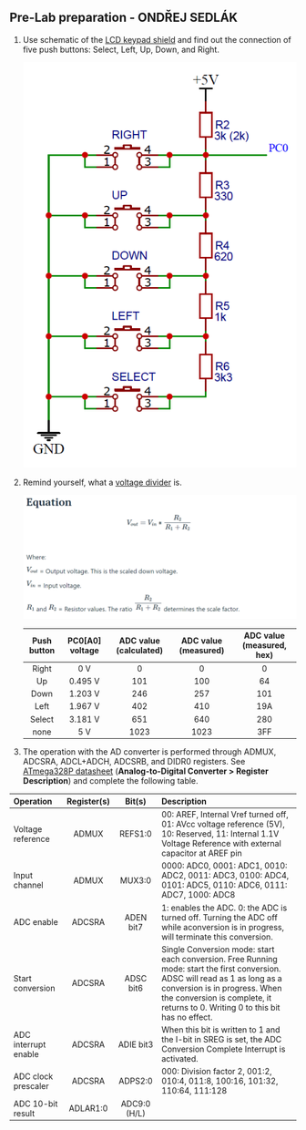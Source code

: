 <a name="preparation"></a>

## Pre-Lab preparation - ONDŘEJ SEDLÁK

1. Use schematic of the [LCD keypad shield](https://oshwlab.com/tomas.fryza/arduino-shields) and find out the connection of five push buttons: Select, Left, Up, Down, and Right.

   ![your figure](https://github.com/xsedla1y/digital-electronics-2/blob/main/05-adc/05-photos/schematic_lab5.png)

2. Remind yourself, what a [voltage divider](https://www.allaboutcircuits.com/tools/voltage-divider-calculator/) is.

   ![your figure](https://github.com/xsedla1y/digital-electronics-2/blob/main/05-adc/05-photos/equation.png)

   | **Push button** | **PC0[A0] voltage** | **ADC value (calculated)** | **ADC value (measured)** | **ADC value (measured, hex)** |
   | :-: | :-: | :-: | :-: | :-: |
   | Right  | 0&nbsp;V | 0   | 0 | 0 |
   | Up     | 0.495&nbsp;V | 101 | 100 | 64 |
   | Down   | 1.203&nbsp;V | 246 | 257 | 101 |
   | Left   | 1.967&nbsp;V | 402 | 410 | 19A |
   | Select | 3.181&nbsp;V | 651 | 640 | 280 |
   | none   | 5&nbsp;V | 1023 | 1023 | 3FF |
   
 3. The operation with the AD converter is performed through ADMUX, ADCSRA, ADCL+ADCH, ADCSRB, and DIDR0 registers. See [ATmega328P datasheet](https://www.microchip.com/wwwproducts/en/ATmega328p) (**Analog-to-Digital Converter > Register Description**) and complete the following table.

   | **Operation** | **Register(s)** | **Bit(s)** | **Description** |
   | :-- | :-: | :-: | :-- |
   | Voltage reference    | ADMUX | REFS1:0 | 00: AREF, Internal Vref turned off, 01: AVcc voltage reference (5V), 10: Reserved, 11: Internal 1.1V Voltage Reference with external capacitor at AREF pin |
   | Input channel        | ADMUX | MUX3:0 | 0000: ADC0, 0001: ADC1, 0010: ADC2, 0011: ADC3, 0100: ADC4, 0101: ADC5, 0110: ADC6, 0111: ADC7, 1000: ADC8 |
   | ADC enable           | ADCSRA | ADEN bit7 | 1: enables the ADC. 0: the ADC is turned off. Turning the ADC off while aconversion is in progress, will terminate this conversion. |
   | Start conversion     | ADCSRA | ADSC bit6 | Single Conversion mode: start each conversion. Free Running mode: start the first conversion. ADSC will read as 1 as long as a conversion is in progress. When the conversion is complete, it returns to 0. Writing 0 to this bit has no effect. |
   | ADC interrupt enable | ADCSRA | ADIE bit3 | When this bit is written to 1 and the I-bit in SREG is set, the ADC Conversion Complete Interrupt is activated. |
   | ADC clock prescaler  | ADCSRA | ADPS2:0 | 000: Division factor 2, 001:2, 010:4, 011:8, 100:16, 101:32, 110:64, 111:128|
   | ADC 10-bit result    | ADLAR1:0 | ADC9:0 (H/L) |  |
